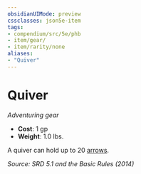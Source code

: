 ```yaml
---
obsidianUIMode: preview
cssclasses: json5e-item
tags:
- compendium/src/5e/phb
- item/gear/
- item/rarity/none
aliases: 
- "Quiver"
---
```

# Quiver
*Adventuring gear*  

- **Cost**: 1 gp
- **Weight**: 1.0 lbs.

A quiver can hold up to 20 [arrows](compendium/items/arrow.md).

*Source: SRD 5.1 and the Basic Rules (2014)*
